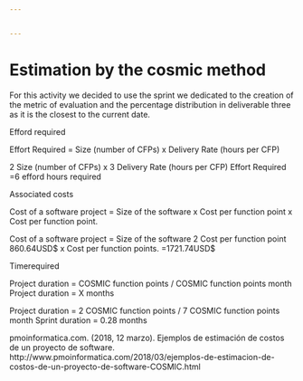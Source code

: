 ```yaml
---


---
```


<h1 id="estimation-by-the-cosmic-method">Estimation by the cosmic method</h1>
<p>For this activity we decided to use the sprint we dedicated to the creation of the metric of evaluation and the percentage distribution in deliverable three as it is the closest to the current date.</p>
<p>Efford required</p>
<p>Effort Required = Size (number of CFPs) x Delivery Rate (hours per CFP)</p>
<p>2 Size (number of CFPs) x 3 Delivery Rate (hours per CFP) Effort Required =6 efford hours required</p>
<p>Associated costs</p>
<p>Cost of a software project = Size of the software x Cost per function point x Cost per function point.</p>
<p>Cost of a software project = Size of the software 2 Cost per function point 860.64USD$ x Cost per function points. =1721.74USD$</p>
<p>Timerequired</p>
<p>Project duration = COSMIC function points / COSMIC function points month Project duration = X months</p>
<p>Project duration = 2 COSMIC function points / 7 COSMIC function points month Sprint duration = 0.28 months</p>
<p>pmoinformatica.com. (2018, 12 marzo). Ejemplos de estimación de costos de un proyecto de software. http://www.pmoinformatica.com/2018/03/ejemplos-de-estimacion-de-costos-de-un-proyecto-de-software-COSMIC.html</p>
